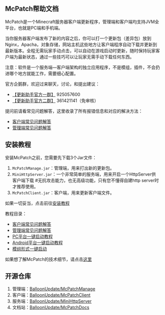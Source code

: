 ## McPatch帮助文档

McPatch是一个Minecraft服务器客户端更新程序，管理端和客户端均支持JVM全平台，也就是PC端和手机端。

当你服务器客户端发布了新的内容之后，你可以打一个更新包（差异包）放到Nginx，Apacha，对象存储，网站主机这些地方让客户端程序自动下载并更新到最新版本。全程无需玩家手动点击，可以自动在游戏启动时更新，随时保持玩家客户端为最新状态，通过一些技巧可以让玩家无需手动下载任何东西。

注意：软件是一个服务端—客户端架构的独立应用程序，不是模组，插件，不会扔进哪个地方就能工作，需要细心配置。

官方企鹅群，欢迎过来聊天，讨论，和提出建议：

+ [【更新助手官方一群】](https://jq.qq.com/?_wv=1027&k=PqAEtn39) 925057600
+ [【更新助手官方二群】](https://jq.qq.com/?_wv=1027&k=4rTiKPat) 361421141（免审核）

提问前请看常见问题解答，这里收录了所有报错信息和对应的解决方法：

+ [客户端常见问题解答](faq-client.md)
+ [管理端常见问题解答](faq-manage.md)

## 安装教程

安装McPatch之前，您需要先下载3个Jar文件：

1. `McPatchManage.jar`：管理端，用来打出新的更新包。
2. `MiniHttpServer.jar`：一个非常简单的服务端，用来开启一个HttpServer供客户端下载 #无抗攻击能力，也无高级功能，只有您不懂得自建http server时才推荐使用。
3. `McPatchClient.jar`：客户端，用来更新客户端文件。

如果一切妥当，点击前往[安装教程](manual.md)

教程目录：

+ [客户端常见问题解答](faq-client.md)
+ [管理端常见问题解答](faq-manage.md)
+ [PC平台一键启动教程](javaagent-windows.md)
+ [Android平台一键启动教程](javaagent-android.md)
+ [模组形式一键启动](modclient-all-platform.md)

如果想了解McPatch的技术细节，请点击[这里](technical-details.md)

## 开源仓库

1. 管理端：[BalloonUpdate/McPatchManage](https://github.com/BalloonUpdate/McPatchManage)
2. 客户端：[BalloonUpdate/McPatchClient](https://github.com/BalloonUpdate/McPatchClient)
3. 服务端：[BalloonUpdate/MiniHttpServer](https://github.com/BalloonUpdate/MiniHttpServer)
4. 文档站：[BalloonUpdate/McPatchDocs](https://github.com/BalloonUpdate/McPatchDocs)
